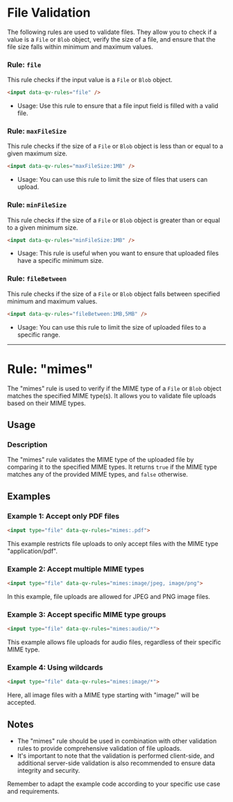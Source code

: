 # File Validation

The following rules are used to validate files. They allow you to check if a value is a `File` or `Blob` object, verify the size of a file, and ensure that the file size falls within minimum and maximum values.

### Rule: `file`

This rule checks if the input value is a `File` or `Blob` object.

```html
<input data-qv-rules="file" />
```

- Usage: Use this rule to ensure that a file input field is filled with a valid file.

### Rule: `maxFileSize`

This rule checks if the size of a `File` or `Blob` object is less than or equal to a given maximum size.

```html
<input data-qv-rules="maxFileSize:1MB" />
```

- Usage: You can use this rule to limit the size of files that users can upload.

### Rule: `minFileSize`

This rule checks if the size of a `File` or `Blob` object is greater than or equal to a given minimum size.

```html
<input data-qv-rules="minFileSize:1MB" />
```

- Usage: This rule is useful when you want to ensure that uploaded files have a specific minimum size.

### Rule: `fileBetween`

This rule checks if the size of a `File` or `Blob` object falls between specified minimum and maximum values.

```html
<input data-qv-rules="fileBetween:1MB,5MB" />
```

- Usage: You can use this rule to limit the size of uploaded files to a specific range.

---
# Rule: "mimes"

The "mimes" rule is used to verify if the MIME type of a `File` or `Blob` object matches the specified MIME type(s). It allows you to validate file uploads based on their MIME types.

## Usage

### Description
The "mimes" rule validates the MIME type of the uploaded file by comparing it to the specified MIME types. It returns `true` if the MIME type matches any of the provided MIME types, and `false` otherwise.

## Examples

### Example 1: Accept only PDF files
```html
<input type="file" data-qv-rules="mimes:.pdf">
```
This example restricts file uploads to only accept files with the MIME type "application/pdf".

### Example 2: Accept multiple MIME types
```html
<input type="file" data-qv-rules="mimes:image/jpeg, image/png">
```
In this example, file uploads are allowed for JPEG and PNG image files.

### Example 3: Accept specific MIME type groups
```html
<input type="file" data-qv-rules="mimes:audio/*">
```
This example allows file uploads for audio files, regardless of their specific MIME type.

### Example 4: Using wildcards
```html
<input type="file" data-qv-rules="mimes:image/*">
```
Here, all image files with a MIME type starting with "image/" will be accepted.

## Notes
- The "mimes" rule should be used in combination with other validation rules to provide comprehensive validation of file uploads.
- It's important to note that the validation is performed client-side, and additional server-side validation is also recommended to ensure data integrity and security.

Remember to adapt the example code according to your specific use case and requirements.
